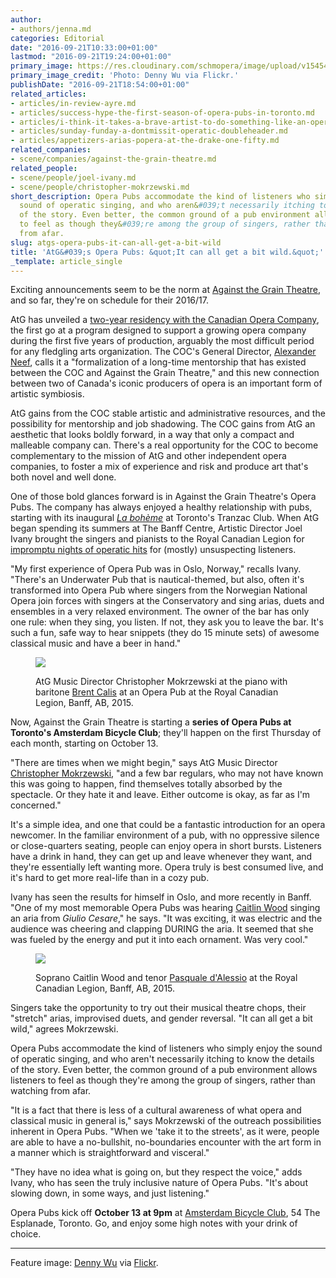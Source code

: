 ```yaml
---
author:
- authors/jenna.md
categories: Editorial
date: "2016-09-21T10:33:00+01:00"
lastmod: "2016-09-21T19:24:00+01:00"
primary_image: https://res.cloudinary.com/schmopera/image/upload/v1545409169/media/webhook-uploads/1474451690599/2016-09-22---Pub-2.jpg.jpg
primary_image_credit: 'Photo: Denny Wu via Flickr.'
publishDate: "2016-09-21T18:54:00+01:00"
related_articles:
- articles/in-review-ayre.md
- articles/success-hype-the-first-season-of-opera-pubs-in-toronto.md
- articles/i-think-it-takes-a-brave-artist-to-do-something-like-an-opera-pub.md
- articles/sunday-funday-a-dontmissit-operatic-doubleheader.md
- articles/appetizers-arias-popera-at-the-drake-one-fifty.md
related_companies:
- scene/companies/against-the-grain-theatre.md
related_people:
- scene/people/joel-ivany.md
- scene/people/christopher-mokrzewski.md
short_description: Opera Pubs accommodate the kind of listeners who simply enjoy the
  sound of operatic singing, and who aren&#039;t necessarily itching to know the details
  of the story. Even better, the common ground of a pub environment allows listeners
  to feel as though they&#039;re among the group of singers, rather than watching
  from afar.
slug: atgs-opera-pubs-it-can-all-get-a-bit-wild
title: 'AtG&#039;s Opera Pubs: &quot;It can all get a bit wild.&quot;'
_template: article_single
---
```


Exciting announcements seem to be the norm at [Against the Grain Theatre](/scene/companies/against-the-grain-theatre/), and so far, they're on schedule for their 2016/17. 

AtG has unveiled a [two-year residency with the Canadian Opera Company](http://againstthegraintheatre.com/season-announcement-2016-2017/), the first go at a program designed to support a growing opera company during the first five years of production, arguably the most difficult period for any fledgling arts organization. The COC's General Director, [Alexander Neef](/alexander-neef-listening-to-music/), calls it a "formalization of a long-time mentorship that has existed between the COC and Against the Grain Theatre," and this new connection between two of Canada's iconic producers of opera is an important form of artistic symbiosis. 

AtG gains from the COC stable artistic and administrative resources, and the possibility for mentorship and job shadowing. The COC gains from AtG an aesthetic that looks boldly forward, in a way that only a compact and malleable company can. There's a real opportunity for the COC to become complementary to the mission of AtG and other independent opera companies, to foster a mix of experience and risk and produce art that's both novel and well done.

One of those bold glances forward is in Against the Grain Theatre's Opera Pubs. The company has always enjoyed a healthy relationship with pubs, starting with its inaugural [*La bohème*](http://againstthegraintheatre.com/la-boheme/) at Toronto's Tranzac Club. When AtG began spending its summers at The Banff Centre, Artistic Director Joel Ivany brought the singers and pianists to the Royal Canadian Legion for [impromptu nights of operatic hits](/opera-karaoke-night-2015/) for (mostly) unsuspecting listeners.

"My first experience of Opera Pub was in Oslo, Norway," recalls Ivany. "There's an Underwater Pub that is nautical-themed, but also, often it's transformed into Opera Pub where singers from the Norwegian National Opera join forces with singers at the Conservatory and sing arias, duets and ensembles in a very relaxed environment. The owner of the bar has only one rule: when they sing, you listen. If not, they ask you to leave the bar. It's such a fun, safe way to hear snippets (they do 15 minute sets) of awesome classical music and have a beer in hand."

<figure data-type="image">

![](https://res.cloudinary.com/schmopera/image/upload/v1545409169/media/webhook-uploads/1474476771438/tkAFwm738zeUMAb1ad5QCPpd0GMBieNl8sE4SDVaE8UGYfboLwLawz1zIvQMX1V3IbrBe1uxgtYENt-SY50g_DVuoI6w%3Dw1360-h1360)<figcaption>AtG Music Director Christopher Mokrzewski at the piano with baritone [Brent Calis](/scene/people/brent-calis/) at an Opera Pub at the Royal Canadian Legion, Banff, AB, 2015.</figcaption>
</figure>

Now, Against the Grain Theatre is starting a **series of Opera Pubs at Toronto's Amsterdam Bicycle Club**; they'll happen on the first Thursday of each month, starting on October 13.

"There are times when we might begin," says AtG Music Director [Christopher Mokrzewski](/scene/people/christopher-mokrzewski/), "and a few bar regulars, who may not have known this was going to happen, find themselves totally absorbed by the spectacle. Or they hate it and leave. Either outcome is okay, as far as I'm concerned."

It's a simple idea, and one that could be a fantastic introduction for an opera newcomer. In the familiar environment of a pub, with no oppressive silence or close-quarters seating, people can enjoy opera in short bursts. Listeners have a drink in hand, they can get up and leave whenever they want, and they're essentially left wanting more. Opera truly is best consumed live, and it's hard to get more real-life than in a cozy pub.

Ivany has seen the results for himself in Oslo, and more recently in Banff. "One of my most memorable Opera Pubs was hearing [Caitlin Wood](/scene/people/caitlin-wood/) singing an aria from *Giulio Cesare*," he says. "It was exciting, it was electric and the audience was cheering and clapping DURING the aria. It seemed that she was fueled by the energy and put it into each ornament. Was very cool."

<figure data-type="image">

![](https://res.cloudinary.com/schmopera/image/upload/v1545409169/media/webhook-uploads/1474476867427/MoqdnW2NsNdpwXcGCwkttLdcS9LlC1mkBsEcSOgkVAVFoW0sf0bxHXQwN-03zr0LSt0At8x_-3TiSDzdwq_xr20w4vA%3Dw1360-h1360)<figcaption>Soprano Caitlin Wood and tenor [Pasquale d'Alessio](/scene/people/pasquale-dalessio/) at the Royal Canadian Legion, Banff, AB, 2015.</figcaption>
</figure>

Singers take the opportunity to try out their musical theatre chops, their "stretch" arias, improvised duets, and gender reversal. "It can all get a bit wild," agrees Mokrzewski.

Opera Pubs accommodate the kind of listeners who simply enjoy the sound of operatic singing, and who aren't necessarily itching to know the details of the story. Even better, the common ground of a pub environment allows listeners to feel as though they're among the group of singers, rather than watching from afar.

"It is a fact that there is less of a cultural awareness of what opera and classical music in general is," says Mokrzewski of the outreach possibilities inherent in Opera Pubs. "When we 'take it to the streets', as it were, people are able to have a no-bullshit, no-boundaries encounter with the art form in a manner which is straightforward and visceral."

"They have no idea what is going on, but they respect the voice," adds Ivany, who has seen the truly inclusive nature of Opera Pubs. "It's about slowing down, in some ways, and just listening."

Opera Pubs kick off **October 13 at 9pm** at [Amsterdam Bicycle Club](http://www.abclub.ca/), 54 The Esplanade, Toronto. Go, and enjoy some high notes with your drink of choice. 

***
Feature image: [Denny Wu](https://www.flickr.com/photos/126610523@N04/16251352250/in/photolist-qL5qQs-pwMoUP-9dEabt-6HQqcG-egf1nw-4mWw9Z-oVFJyc-9vBq3d-5qZrBN-pwMs4p-q9EZVE-a4ffYs-qKj2uC-6bCj8y-8MnjDc-pfh6qD-qbTUi5-qLFCFy-5mLwVt-infzz9-8AgcPf-6RwrDs-5RqSCx-4VWFFL-6spaDo-91pQUG-2YiEVD-dbnUZy-74NmNc-6TxLDW-S8DyU-9qvCSa-5uHqe1-7XXLUG-qWbnJN-7emecz-7kcdjT-pfhNko-n7gWvJ-nkU5HL-pfi9YM-oQBxR2-dSmWXE-94JiFu-byynuG-fPUARH-smm36-E3Hyyv-6rQW4j-nFwv1Z) via [Flickr](https://creativecommons.org/licenses/by-nc-sa/2.0/).

